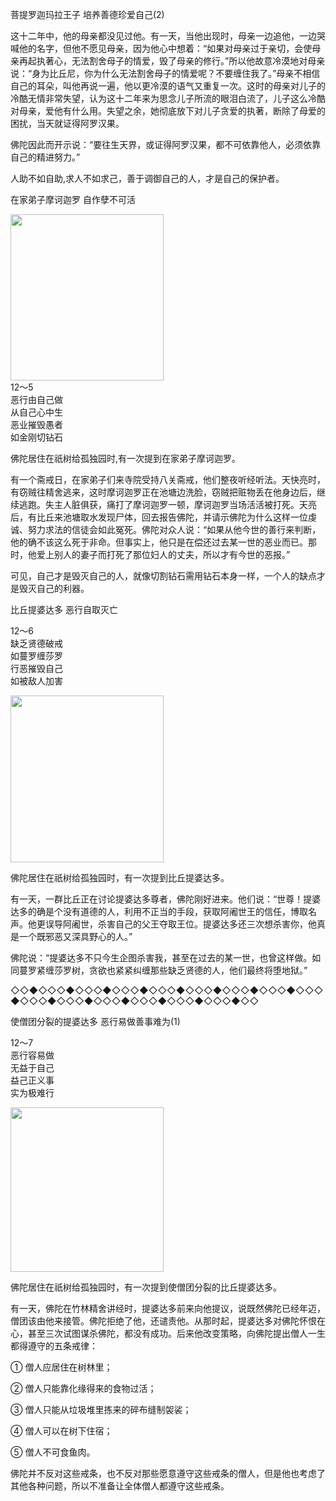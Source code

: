 菩提罗迦玛拉王子 培养善德珍爱自己(2)

这十二年中，他的母亲都没见过他。有一天，当他出现时，母亲一边追他，一边哭喊他的名字，但他不愿见母亲，因为他心中想着：“如果对母亲过于亲切，会使母亲再起执著心，无法割舍母子的情爱，毁了母亲的修行。”所以他故意冷漠地对母亲说：“身为比丘尼，你为什么无法割舍母子的情爱呢？不要缠住我了。”母亲不相信自己的耳朵，叫他再说一遍，他以更冷漠的语气又重复一次。这时的母亲对儿子的冷酷无情非常失望，认为这十二年来为思念儿子所流的眼泪白流了，儿子这么冷酷对母亲，爱他有什么用。失望之余，她彻底放下对儿子贪爱的执著，断除了母爱的困扰，当天就证得阿罗汉果。

佛陀因此而开示说：“要往生天界，或证得阿罗汉果，都不可依靠他人，必须依靠自己的精进努力。”

人助不如自助,求人不如求己，善于调御自己的人，才是自己的保护者。

在家弟子摩诃迦罗 自作孽不可活

<div class="e2">
<img src="images/fjj-53-1.jpg" width="245" height="266"/>
<div>
12～5<br>
 恶行由自己做<br>
 从自己心中生<br>
 恶业摧毁愚者<br>
 如金刚切钻石
</div>
</div>

佛陀居住在祇树给孤独园时,有一次提到在家弟子摩诃迦罗。

有一个斋戒日，在家弟子们来寺院受持八关斋戒，他们整夜听经听法。天快亮时，有窃贼往精舍逃来，这时摩诃迦罗正在池塘边洗脸，窃贼把赃物丢在他身边后，继续逃跑。失主人脏俱获，痛打了摩诃迦罗一顿，摩诃迦罗当场活活被打死。天亮后，有比丘来池塘取水发现尸体，回去报告佛陀，并请示佛陀为什么这样一位虔诚、努力求法的信徒会如此冤死。佛陀对众人说：“如果从他今世的善行来判断，他的确不该这么死于非命。但事实上，他只是在偿还过去某一世的恶业而已。那时，他爱上别人的妻子而打死了那位妇人的丈夫，所以才有今世的恶报。”

可见，自己才是毁灭自己的人，就像切割钻石需用钻石本身一样，一个人的缺点才是毁灭自己的利器。



比丘提婆达多 恶行自取灭亡

<div class="e2">
<div>
 <p class="p13-5">12～6<br>
 缺乏贤德破戒<br>
 如蔓罗缠莎罗<br>
 行恶摧毁自己<br>
 如被敌人加害</p> 
</div>
<img src="images/fjj-53-2.jpg" width="245" height="267"/>
</div>

佛陀居住在祇树给孤独园时，有一次提到比丘提婆达多。

有一天，一群比丘正在讨论提婆达多尊者，佛陀刚好进来。他们说：“世尊！提婆达多的确是个没有道德的人，利用不正当的手段，获取阿阇世王的信任，博取名声。他更误导阿阇世，杀害自己的父王夺取王位。提婆达多还三次想杀害你，他真是一个既邪恶又深具野心的人。”

佛陀说：“提婆达多不只今生企图杀害我，甚至在过去的某一世，也曾这样做。如同蔓罗紧缠莎罗树，贪欲也紧紧纠缠那些缺乏贤德的人，他们最终将堕地狱。”

◇◇◆◇◇◇◆◇◇◇◆◇◇◇◆◇◇◇◆◇◇◇◆◇◇◇◆◇◇◇◆◇◇◇◆◇◇◇◆◇◇◇◆◇◇◇◆◇◇◇◆◇◇◇◆◇◇◇◆◇◇



使僧团分裂的提婆达多 恶行易做善事难为(1)



<div class="e2">
<div>
 <p class="p13-5">12～7<br>
 恶行容易做<br>
 无益于自己<br>
 益己正义事<br>
 实为极难行<br>
 </p> 
</div>
<img src="images/fjj-53-3.jpg" width="245" height="263"/>
</div>

佛陀居住在祇树给孤独园时，有一次提到使僧团分裂的比丘提婆达多。

有一天，佛陀在竹林精舍讲经时，提婆达多前来向他提议，说既然佛陀已经年迈，僧团该由他来接管。佛陀拒绝了他，还谴责他。从那时起，提婆达多对佛陀怀恨在心，甚至三次试图谋杀佛陀，都没有成功。后来他改变策略，向佛陀提出僧人一生都得遵守的五条戒律：

① 僧人应居住在树林里；

② 僧人只能靠化缘得来的食物过活；

③ 僧人只能从垃圾堆里拣来的碎布缝制袈裟；

④ 僧人可以在树下住宿；

⑤ 僧人不可食鱼肉。

佛陀并不反对这些戒条，也不反对那些愿意遵守这些戒条的僧人，但是他也考虑了其他各种问题，所以不准备让全体僧人都遵守这些戒条。
